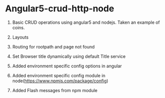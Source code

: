 # Angular5-crud-http-node

1. Basic CRUD operations using angular5 and nodejs. Taken an example of coins.

2. Layouts

3. Routing for rootpath and page not found

4. Set Browser title dynamically using default Title service

5. Added environment specific config options in angular

6. Added environment specific config module in node(https://www.npmjs.com/package/config)

7. Added Flash messages from npm module
